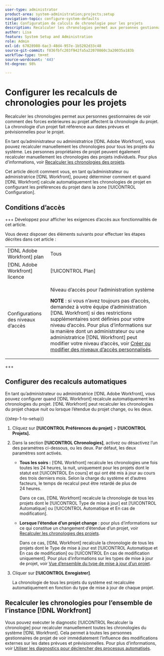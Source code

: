 ```yaml
---
user-type: administrator
product-area: system-administration;projects;setup
navigation-topic: configure-system-defaults
title: Configuration de calculs de chronologie pour les projets
description: Recalculer les chronologies permet aux personnes gestionnaires de voir comment des forces extérieures au projet affectent la chronologie du projet. La chronologie d’un projet fait référence aux dates prévues et prévisionnelles pour le projet.
author: Lisa
feature: System Setup and Administration
role: Admin
exl-id: 67028988-6ac3-48d4-957e-1b5202d33c48
source-git-commit: f036fbfc203f942fa5a22070860c3a20035a183b
workflow-type: tm+mt
source-wordcount: '443'
ht-degree: 98%

---
```


# Configurer les recalculs de chronologies pour les projets

Recalculer les chronologies permet aux personnes gestionnaires de voir comment des forces extérieures au projet affectent la chronologie du projet. La chronologie d’un projet fait référence aux dates prévues et prévisionnelles pour le projet.

En tant qu’administrateur ou administratrice [!DNL Adobe Workfront], vous pouvez recalculer manuellement les chronologies pour tous les projets du système. Les personnes propriétaires de projet peuvent également recalculer manuellement les chronologies des projets individuels. Pour plus d’informations, voir [Recalculer les chronologies des projets](../../../manage-work/projects/manage-projects/recalculate-project-timeline.md).

Cet article décrit comment vous, en tant qu’administrateur ou administratrice [!DNL Workfront], pouvez déterminer comment et quand [!DNL Workfront] calcule automatiquement les chronologies de projet en configurant les préférences du projet dans la zone [!UICONTROL Configuration].

## Conditions d’accès

+++ Développez pour afficher les exigences d’accès aux fonctionnalités de cet article.

Vous devez disposer des éléments suivants pour effectuer les étapes décrites dans cet article :

<table style="table-layout:auto"> 
 <col> 
 <col> 
 <tbody> 
  <tr> 
   <td role="rowheader">[!DNL Adobe Workfront] plan</td> 
   <td>Tous</td> 
  </tr> 
  <tr> 
   <td role="rowheader">[!DNL Adobe Workfront] licence</td> 
   <td>[!UICONTROL Plan]</td> 
  </tr> 
  <tr> 
   <td role="rowheader">Configurations des niveaux d’accès</td> 
   <td> <p>Niveau d’accès pour l’administration système</p> <p><b>NOTE</b> : si vous n’avez toujours pas d’accès, demandez à votre équipe d’administration [!DNL Workfront] si des restrictions supplémentaires sont définies pour votre niveau d’accès. Pour plus d’informations sur la manière dont un administrateur ou une administratrice [!DNL Workfront] peut modifier votre niveau d’accès, voir <a href="../../../administration-and-setup/add-users/configure-and-grant-access/create-modify-access-levels.md" class="MCXref xref">Créer ou modifier des niveaux d’accès personnalisés</a>.</p> </td> 
  </tr> 
 </tbody> 
</table>

+++

## Configurer des recalculs automatiques

En tant qu’administrateur ou administratrice [!DNL Adobe Workfront], vous pouvez configurer quand [!DNL Workfront] recalcule automatiquement les chronologies du projet. [!DNL Workfront] peut recalculer les chronologies du projet chaque nuit ou lorsque l’étendue du projet change, ou les deux.

{{step-1-to-setup}}

1. Cliquez sur **[!UICONTROL Préférences du projet]** > **[!UICONTROL Projets].**

1. Dans la section **[!UICONTROL Chronologies]**, activez ou désactivez l’un des paramètres ci-dessous, ou les deux. Par défaut, les deux paramètres sont activés.

   * **Tous les soirs :** [!DNL Workfront&#x200B;&#x200B;&#x200B;] recalcule les chronologies une fois toutes les 24 heures, la nuit, uniquement pour les projets dont le statut est [!UICONTROL En cours] et qui ont été mis à jour au cours des trois derniers mois. Selon la charge du système et d’autres facteurs, le temps de recalcul peut être retardé de plus de 24 heures.

     Dans ce cas, [!DNL Workfront] recalcule la chronologie de tous les projets dont le [!UICONTROL Type de mise à jour] est [!UICONTROL Automatique] ou [!UICONTROL Automatique et En cas de modification].

   * **Lorsque l’étendue d’un projet change** : pour plus d’informations sur ce qui constitue un changement d’étendue d’un projet, voir [Recalculer les chronologies des projets](../../../manage-work/projects/manage-projects/recalculate-project-timeline.md).

     Dans ce cas, [!DNL Workfront] recalcule la chronologie de tous les projets dont le Type de mise à jour est [!UICONTROL Automatique et En cas de modification] ou [!UICONTROL En cas de modification uniquement].
Pour plus d’informations sur les types de mise à jour de projet, voir [Vue d’ensemble du type de mise à jour d’un projet](../../../manage-work/projects/planning-a-project/project-update-type-overview.md).

1. Cliquer sur **[!UICONTROL Enregistrer]**.

   La chronologie de tous les projets du système est recalculée automatiquement en fonction du type de mise à jour de chaque projet.

## Recalculer les chronologies pour l’ensemble de l’instance [!DNL Workfront]

Vous pouvez exécuter le diagnostic [!UICONTROL Recalculer la chronologie] pour recalculer manuellement toutes les chronologies du système [!DNL Workfront]. Cela permet à toutes les personnes gestionnaires de projet de voir immédiatement l’influence des modifications externes sur les dates prévues et prévisionnelles. Pour plus d’informations, voir [Utiliser les diagnostics pour déclencher des processus automatisés](../../../administration-and-setup/manage-workfront/run-diagnostics/use-diagnostics-to-trigger-automated-processes.md).
